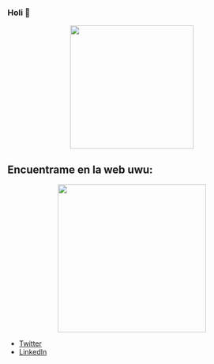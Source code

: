 ### Holi 👋

<div align="center"> 
  <img src="https://rapidapi.com/blog/wp-content/uploads/2017/01/octocat.gif" width="250">
</div>

## Encuentrame en la web uwu: 
<div align="center">
    <img src="https://media1.tenor.com/images/d6a87bc63b7c4e449d8b3836f4aea8b4/tenor.gif?itemid=10889198" width="300" height="300" >
</div>

- <a href="https://twitter.com/AbdielGuerrer20">Twitter </a> 
- <a href="https://www.linkedin.com/in/abdiel-guerrero-360a39195/">LinkedIn</a> 

